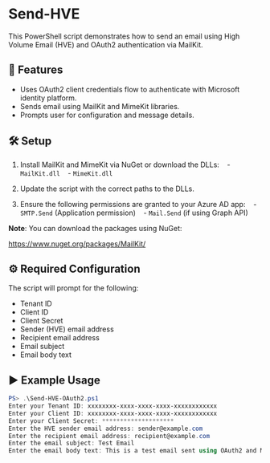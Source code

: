 # Send-HVE
 This PowerShell script demonstrates how to send an email using High Volume Email (HVE) and OAuth2 authentication via MailKit.

## 🔧 Features

- Uses OAuth2 client credentials flow to authenticate with Microsoft identity platform.
- Sends email using MailKit and MimeKit libraries.
- Prompts user for configuration and message details.

## 🛠 Setup

1. Install MailKit and MimeKit via NuGet or download the DLLs:
   - `MailKit.dll`
   - `MimeKit.dll`

2. Update the script with the correct paths to the DLLs.

3. Ensure the following permissions are granted to your Azure AD app:
   - `SMTP.Send` (Application permission)
   - `Mail.Send` (if using Graph API)

**Note**: You can download the packages using NuGet:

https://www.nuget.org/packages/MailKit/


## ⚙️ Required Configuration

The script will prompt for the following:

- Tenant ID
- Client ID
- Client Secret
- Sender (HVE) email address
- Recipient email address
- Email subject
- Email body text

## ▶️ Example Usage

```powershell
PS> .\Send-HVE-OAuth2.ps1
Enter your Tenant ID: xxxxxxxx-xxxx-xxxx-xxxx-xxxxxxxxxxxx
Enter your Client ID: xxxxxxxx-xxxx-xxxx-xxxx-xxxxxxxxxxxx
Enter your Client Secret: ********************
Enter the HVE sender email address: sender@example.com
Enter the recipient email address: recipient@example.com
Enter the email subject: Test Email
Enter the email body text: This is a test email sent using OAuth2 and MailKit.
```
